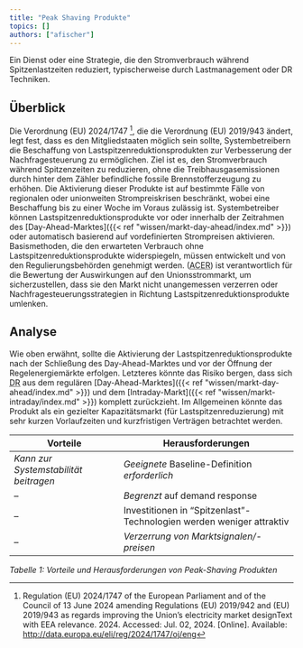 ```yaml
---
title: "Peak Shaving Produkte"
topics: []
authors: ["afischer"]
---
```

Ein Dienst oder eine Strategie, die den Stromverbrauch während Spitzenlastzeiten reduziert, typischerweise durch Lastmanagement oder DR Techniken.
<!--more-->

## Überblick
Die Verordnung (EU) 2024/1747 [^1], die die Verordnung (EU) 2019/943 ändert, legt fest, dass es den Mitgliedstaaten möglich sein sollte, Systembetreibern die Beschaffung von Lastspitzenreduktionsprodukten zur Verbesserung der Nachfragesteuerung zu ermöglichen. Ziel ist es, den Stromverbrauch während Spitzenzeiten zu reduzieren, ohne die Treibhausgasemissionen durch hinter dem Zähler befindliche fossile Brennstofferzeugung zu erhöhen. Die Aktivierung dieser Produkte ist auf bestimmte Fälle von regionalen oder unionweiten Strompreiskrisen beschränkt, wobei eine Beschaffung bis zu einer Woche im Voraus zulässig ist. Systembetreiber können Lastspitzenreduktionsprodukte vor oder innerhalb der Zeitrahmen des [Day-Ahead-Marktes]({{< ref "wissen/markt-day-ahead/index.md" >}}) oder automatisch basierend auf vordefinierten Strompreisen aktivieren. Basismethoden, die den erwarteten Verbrauch ohne Lastspitzenreduktionsprodukte widerspiegeln, müssen entwickelt und von den Regulierungsbehörden genehmigt werden. (<abbr title="Agentur für die Zusammenarbeit der Energieregulierungsbehörden">ACER</abbr>) ist verantwortlich für die Bewertung der Auswirkungen auf den Unionsstrommarkt, um sicherzustellen, dass sie den Markt nicht unangemessen verzerren oder Nachfragesteuerungsstrategien in Richtung Lastspitzenreduktionsprodukte umlenken.

## Analyse
Wie oben erwähnt, sollte die Aktivierung der Lastspitzenreduktionsprodukte nach der Schließung des Day-Ahead-Marktes und vor der Öffnung der Regelenergiemärkte erfolgen. Letzteres könnte das Risiko bergen, dass sich <abbr title="Demand Response">DR</abbr> aus dem regulären [Day-Ahead-Marktes]({{< ref "wissen/markt-day-ahead/index.md" >}}) und dem [Intraday-Markt]({{< ref "wissen/markt-intraday/index.md" >}}) komplett zurückzieht.
Im Allgemeinen könnte das Produkt als ein gezielter Kapazitätsmarkt (für Lastspitzenreduzierung) mit sehr kurzen Vorlaufzeiten und kurzfristigen Verträgen betrachtet werden.

| **Vorteile**                          | **Herausforderungen**                                                               |
|--------------------------------------|-------------------------------------------------------------------------------------|
| *Kann zur Systemstabilität beitragen*| *Geeignete* Baseline-Definition *erforderlich*                                     |
| –                                    | *Begrenzt* auf demand response                                                     |
| –                                    | Investitionen in “Spitzenlast”-Technologien werden weniger attraktiv               |
| –                                    | *Verzerrung von Marktsignalen/-preisen*                                            |

*Tabelle 1: Vorteile und Herausforderungen von Peak-Shaving Produkten*

<!-- Fußnoten -->  

[^1]: Regulation (EU) 2024/1747 of the European Parliament and of the Council of 13 June 2024 amending Regulations (EU) 2019/942 and (EU) 2019/943 as regards improving the Union’s electricity market designText with EEA relevance. 2024. Accessed: Jul. 02, 2024. [Online]. Available: http://data.europa.eu/eli/reg/2024/1747/oj/eng
